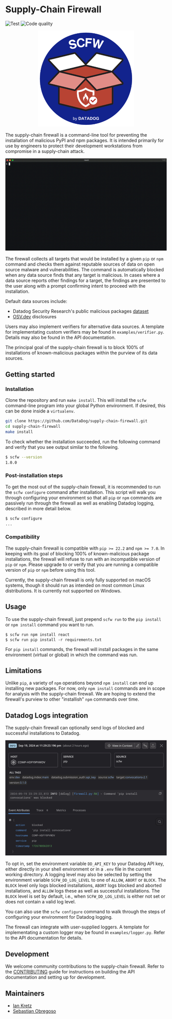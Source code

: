 # Supply-Chain Firewall

![Test](https://github.com/DataDog/supply-chain-firewall/actions/workflows/test.yaml/badge.svg)
![Code quality](https://github.com/DataDog/supply-chain-firewall/actions/workflows/code_quality.yaml/badge.svg)

<p align="center">
  <img src="./images/logo.png" alt="Supply-Chain Firewall" width="300" />
</p>

The supply-chain firewall is a command-line tool for preventing the installation of malicious PyPI and npm packages.  It is intended primarily for use by engineers to protect their development workstations from compromise in a supply-chain attack.

![scfw demo usage](images/demo.gif)

The firewall collects all targets that would be installed by a given `pip` or `npm` command and checks them against reputable sources of data on open source malware and vulnerabilities.  The command is automatically blocked when any data source finds that any target is malicious.  In cases where a data source reports other findings for a target, the findings are presented to the user along with a prompt confirming intent to proceed with the installation.

Default data sources include:

- Datadog Security Research's public malicious packages [dataset](https://github.com/DataDog/malicious-software-packages-dataset)
- [OSV.dev](https://osv.dev) disclosures

Users may also implement verifiers for alternative data sources. A template for implementating custom verifiers may be found in `examples/verifier.py`. Details may also be found in the API documentation.

The principal goal of the supply-chain firewall is to block 100% of installations of known-malicious packages within the purview of its data sources.

## Getting started

### Installation

Clone the repository and run `make install`.  This will install the `scfw` command-line program into your global Python environment.  If desired, this can be done inside a `virtualenv`.

```bash
git clone https://github.com/DataDog/supply-chain-firewall.git
cd supply-chain-firewall
make install
```

To check whether the installation succeeded, run the following command and verify that you see output similar to the following.
```bash
$ scfw --version
1.0.0
```

### Post-installation steps

To get the most out of the supply-chain firewall, it is recommended to run the `scfw configure` command after installation.  This script will walk you through configuring your environment so that all `pip` or `npm` commands are passively run through the firewall as well as enabling Datadog logging, described in more detail below.

```bash
$ scfw configure
...
```

### Compatibility

The supply-chain firewall is compatible with `pip >= 22.2` and `npm >= 7.0`.  In keeping with its goal of blocking 100% of known-malicious package installations, the firewall will refuse to run with an incompatible version of `pip` or `npm`.  Please upgrade to or verify that you are running a compatible version of `pip` or `npm` before using this tool.

Currently, the supply-chain firewall is only fully supported on macOS systems, though it should run as intended on most common Linux distributions.  It is currently not supported on Windows.

## Usage

To use the supply-chain firewall, just prepend `scfw run` to the `pip install` or `npm install` command you want to run.

```
$ scfw run npm install react
$ scfw run pip install -r requirements.txt
```

For `pip install` commands, the firewall will install packages in the same environment (virtual or global) in which the command was run.

## Limitations

Unlike `pip`, a variety of `npm` operations beyond `npm install` can end up installing new packages.  For now, only `npm install` commands are in scope for analysis with the supply-chain firewall.  We are hoping to extend the firewall's purview to other "installish" `npm` commands over time.

## Datadog Logs integration

The supply-chain firewall can optionally send logs of blocked and successful installations to Datadog.

![scfw datadog log](images/datadog_log.png)

To opt in, set the environment variable `DD_API_KEY` to your Datadog API key, either directly in your shell environment or in a `.env` file in the current working directory.  A logging level may also be selected by setting the environment variable `SCFW_DD_LOG_LEVEL` to one of `ALLOW`, `ABORT` or `BLOCK`.  The `BLOCK` level only logs blocked installations, `ABORT` logs blocked and aborted installations, and `ALLOW` logs these as well as successful installations.  The `BLOCK` level is set by default, i.e., when `SCFW_DD_LOG_LEVEL` is either not set or does not contain a valid log level.

You can also use the `scfw configure` command to walk through the steps of configuring your environment for Datadog logging.

The firewall can integrate with user-supplied loggers.  A template for implementating a custom logger may be found in `examples/logger.py`. Refer to the API documentation for details.

## Development

We welcome community contributions to the supply-chain firewall.  Refer to the [CONTRIBUTING](./CONTRIBUTING.md) guide for instructions on building the API documentation and setting up for development.

## Maintainers

- [Ian Kretz](https://github.com/ikretz)
- [Sebastian Obregoso](https://www.linkedin.com/in/sebastianobregoso/)
